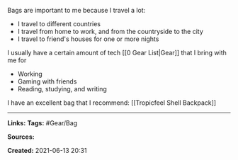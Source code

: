 Bags are important to me because I travel a lot:
- I travel to different countries
- I travel from home to work, and from the countryside to the city
- I travel to friend's houses for one or more nights

I usually have a certain amount of tech [[0 Gear List|Gear]] that I bring with me for
- Working
- Gaming with friends
- Reading, studying, and writing


I have an excellent bag that I recommend:
[[Tropicfeel Shell Backpack]]

---
**Links:** 
**Tags:** #Gear/Bag 

**Sources:**

**Created:** 2021-06-13  20:31